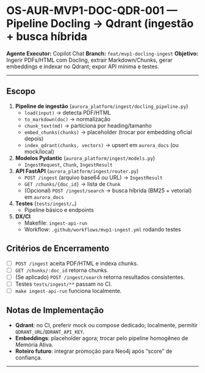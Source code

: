 # OS-AUR-MVP1-DOC-QDR-001 — Pipeline Docling → Qdrant (ingestão + busca híbrida

**Agente Executor:** Copilot Chat
**Branch:** `feat/mvp1-docling-ingest`
**Objetivo:** Ingerir PDFs/HTML com Docling, extrair Markdown/Chunks, gerar embeddings e indexar no Qdrant; expor API mínima e testes.

---

## Escopo
1. **Pipeline de ingestão** (`aurora_platform/ingest/docling_pipeline.py`)
   - `load(input)` → detecta PDF/HTML
   - `to_markdown(doc)` → normalização
   - `chunk_text(md)` → particiona por heading/tamanho
   - `embed_chunks(chunks)` → placeholder (trocar por embedding oficial depois)
   - `index_qdrant(chunks, vectors)` → upsert em `aurora_docs` (ou mock/local)
2. **Modelos Pydantic** (`aurora_platform/ingest/models.py`)
   - `IngestRequest`, `Chunk`, `IngestResult`
3. **API FastAPI** (`aurora_platform/ingest/router.py`)
   - `POST /ingest` (arquivo base64 ou URL) → `IngestResult`
   - `GET /chunks/{doc_id}` → lista de `Chunk`
   - (Opcional) `POST /ingest/search` → busca híbrida (BM25 + vetorial) em `aurora_docs`
4. **Testes** (`tests/ingest/…`)
   - Pipeline básico e endpoints
5. **DX/CI**
   - Makefile: `ingest-api-run`
   - Workflow: `.github/workflows/mvp1-ingest.yml` rodando testes

## Critérios de Encerramento
- [ ] `POST /ingest` aceita PDF/HTML e indexa chunks.
- [ ] `GET /chunks/:doc_id` retorna chunks.
- [ ] (Se aplicado) `POST /ingest/search` retorna resultados consistentes.
- [ ] Testes `tests/ingest/**` passam no CI.
- [ ] `make ingest-api-run` funciona localmente.

## Notas de Implementação
- **Qdrant**: no CI, preferir mock ou compose dedicado; localmente, permitir `QDRANT_URL`/`QDRANT_API_KEY`.
- **Embeddings**: placeholder agora; trocar pelo pipeline homogêneo de Memória Ativa.
- **Roteiro futuro**: integrar promoção para Neo4j após “score” de confiança.

---
